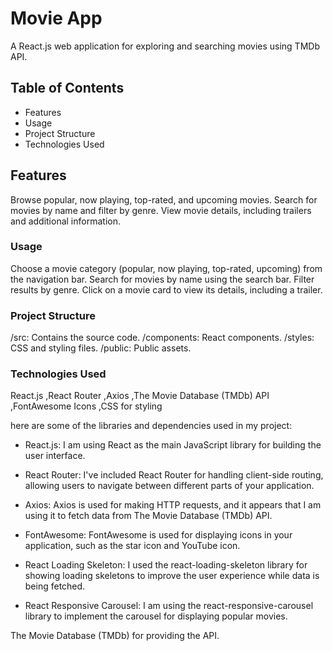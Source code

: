 # Movie App

A React.js web application for exploring and searching movies using TMDb API.


## Table of Contents
- Features
- Usage
- Project Structure
- Technologies Used


## Features

Browse popular, now playing, top-rated, and upcoming movies.
 Search for movies by name and filter by genre.
 View movie details, including trailers and additional information.



### Usage

Choose a movie category (popular, now playing, top-rated, upcoming) from the navigation bar.
Search for movies by name using the search bar.
Filter results by genre.
Click on a movie card to view its details, including a trailer.

### Project Structure

/src: Contains the source code.
/components: React components.
/styles: CSS and styling files.
/public: Public assets.

### Technologies Used
React.js
,React Router
,Axios
,The Movie Database (TMDb) API
,FontAwesome Icons
,CSS for styling

here are some of the libraries and dependencies used in my project:

- React.js: I am using React as the main JavaScript library for building the user interface.

- React Router: I've included React Router for handling client-side routing, allowing users to navigate between different parts of your application.

- Axios: Axios is used for making HTTP requests, and it appears that I am using it to fetch data from The Movie Database (TMDb) API.

- FontAwesome: FontAwesome is used for displaying icons in your application, such as the star icon and YouTube icon.

- React Loading Skeleton: I used the react-loading-skeleton library for showing loading skeletons to improve the user experience while data is being fetched.

- React Responsive Carousel: I am using the react-responsive-carousel library to implement the carousel for displaying popular movies.



The Movie Database (TMDb) for providing the API.
